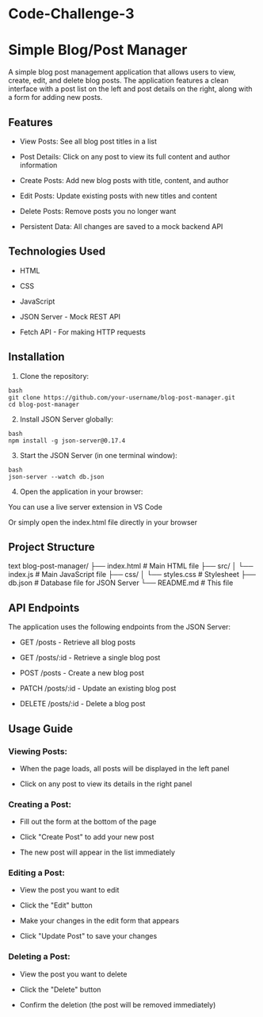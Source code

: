 # Code-Challenge-3

# Simple Blog/Post Manager

A simple blog post management application that allows users to view, create, edit, and delete blog posts. The application features a clean interface with a post list on the left and post details on the right, along with a form for adding new posts.

## Features
- View Posts: See all blog post titles in a list

- Post Details: Click on any post to view its full content and author information

- Create Posts: Add new blog posts with title, content, and author

- Edit Posts: Update existing posts with new titles and content

- Delete Posts: Remove posts you no longer want

- Persistent Data: All changes are saved to a mock backend API

## Technologies Used
- HTML

- CSS

- JavaScript

- JSON Server - Mock REST API

- Fetch API - For making HTTP requests



## Installation

1. Clone the repository:

```
bash
git clone https://github.com/your-username/blog-post-manager.git
cd blog-post-manager
```

2. Install JSON Server globally:

```
bash
npm install -g json-server@0.17.4
```

3. Start the JSON Server (in one terminal window):

```
bash
json-server --watch db.json
```

4. Open the application in your browser:

You can use a live server extension in VS Code

Or simply open the index.html file directly in your browser

## Project Structure
text
blog-post-manager/
├── index.html          # Main HTML file
├── src/
│   └── index.js       # Main JavaScript file
├── css/
│   └── styles.css     # Stylesheet
├── db.json            # Database file for JSON Server
└── README.md          # This file

## API Endpoints
The application uses the following endpoints from the JSON Server:

- GET /posts - Retrieve all blog posts

- GET /posts/:id - Retrieve a single blog post

- POST /posts - Create a new blog post

- PATCH /posts/:id - Update an existing blog post

- DELETE /posts/:id - Delete a blog post

## Usage Guide

### Viewing Posts:

- When the page loads, all posts will be displayed in the left panel

- Click on any post to view its details in the right panel

### Creating a Post:

- Fill out the form at the bottom of the page

- Click "Create Post" to add your new post

- The new post will appear in the list immediately

### Editing a Post:

- View the post you want to edit

- Click the "Edit" button

- Make your changes in the edit form that appears

- Click "Update Post" to save your changes

### Deleting a Post:

- View the post you want to delete

- Click the "Delete" button

- Confirm the deletion (the post will be removed immediately)